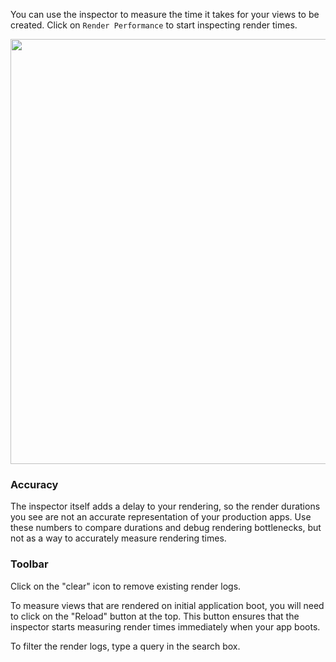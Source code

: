 You can use the inspector to measure the time it takes for your views to
be created. Click on `Render Performance` to start inspecting render times.

<img src="/guides/ember-inspector/images/render-performance-screenshot.png" width="680"/>

### Accuracy

The inspector itself adds a delay to your rendering, so the render durations you see
are not an accurate representation of your production apps. Use these
numbers to compare durations and debug rendering bottlenecks, but not as
a way to accurately measure rendering times.


### Toolbar

Click on the "clear" icon to remove existing render logs.

To measure views that are rendered on initial application boot, you will
need to click on the "Reload" button at the top. This button ensures
that the inspector starts measuring render times immediately when your app boots.

To filter the render logs, type a query in the search box.



